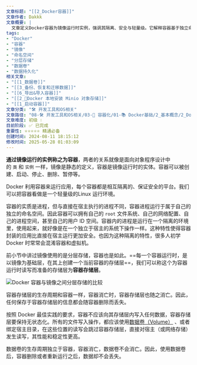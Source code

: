 ```yaml
---
文章标题: "[[2_Docker容器]]" 
文章作者: Dakkk
文章概要: |
  文章定义Docker容器为镜像运行时实例，强调其隔离、安全与轻量级。它解释容器基于独立命名空间运行，指出其存储层数据非持久化。文章推荐使用数据卷实现数据持久化，这是Docker最佳实践。
tags:
- "Docker"
- "容器"
- "镜像"
- "命名空间"
- "分层存储"
- "数据卷"
- "数据持久化"
相关文章:
- "[[1_数据卷]]"
- "[[3_备份、恢复和迁移数据]]"
- "[[6_导出&导入容器]]"
- "[[2_📕Docker 本地安装 Minio 对象存储]]"
- "[[1_启动容器]]"
文章分类: "🛠️ 开发工具和OS相关"
文章路径: "08-🛠️ 开发工具和OS相关/03-🐋 容器化/01-📚 Docker基础/2_基本概念/2_Docker容器.md"
文章难度: 初级 💧
目前阶段: ✅ 已完成
重要性: ⭐⭐⭐⭐⭐ 精通必备
创建时间: 2024-08-11 18:15:12
修改时间: 2025-05-28 01:03:09
---
```


**通过镜像运行的实例称之为容器**，两者的关系就像是面向对象程序设计中的 `类` 和 `实例` 一样，镜像是静态的定义，容器是镜像运行时的实体。容器可以被创建、启动、停止、删除、暂停等。

Docker 利用容器来运行应用，每个容器都是相互隔离的、保证安全的平台。我们可以把容器看做是一个轻量级的Linux 运行环境。

容器的实质是进程，但与直接在宿主执行的进程不同，容器进程运行于属于自己的独立的命名空间。因此容器可以拥有自己的 `root` 文件系统、自己的网络配置、自己的进程空间，甚至自己的用户 ID 空间。容器内的进程是运行在一个隔离的环境里，使用起来，就好像是在一个独立于宿主的系统下操作一样。这种特性使得容器封装的应用比直接在宿主运行更加安全。也因为这种隔离的特性，很多人初学 Docker 时常常会混淆容器和虚拟机。

前小节中讲过镜像使用的是分层存储，容器也是如此。==每一个容器运行时，是以镜像为基础层，在其上创建一个当前容器的存储层==，我们可以称这个为容器运行时读写而准备的存储层为**容器存储层**。

![Docker 容器与镜像之间分层存储的比较](https://img.quanxiaoha.com/quanxiaoha/166260036956133 "Docker 容器与镜像之间分层存储的比较")

容器存储层的生存周期和容器一样，容器消亡时，容器存储层也随之消亡。因此，任何保存于容器存储层的信息都会随容器删除而丢失。

按照 Docker 最佳实践的要求，容器不应该向其存储层内写入任何数据，容器存储层要保持无状态化。所有的文件写入操作，都应该使用[数据卷（Volume）](https://www.quanxiaoha.com/docker/docker-volume.html) 、或者 绑定宿主目录，在这些位置的读写会跳过容器存储层，直接对宿主（或网络存储）发生读写，其性能和稳定性更高。

数据卷的生存周期独立于容器，容器消亡，数据卷不会消亡。因此，使用数据卷后，容器删除或者重新运行之后，数据却不会丢失。
